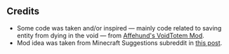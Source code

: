 ## Credits

- Some code was taken and/or inspired — mainly code related to saving entity from dying in the void — from [Affehund's VoidTotem Mod](https://github.com/Affehund/VoidTotem).
- Mod idea was taken from Minecraft Suggestions subreddit in [this post](https://www.reddit.com/r/minecraftsuggestions/comments/fyf5w4/totem_of_undying_improvements/).
